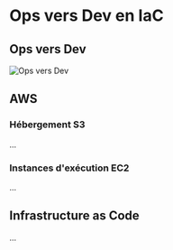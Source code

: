 # Ops vers Dev en IaC

<!-- toc -->

## Ops vers Dev

![Ops vers Dev](https://www.lucidchart.com/publicSegments/view/0fb88f39-3133-4d6d-9112-118e73fe485d/image.png)

## AWS

### Hébergement S3

...

### Instances d'exécution EC2

...

## Infrastructure as Code

...
